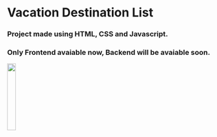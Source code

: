 # Vacation Destination List  
### Project made using HTML, CSS and Javascript.  
### Only Frontend avaiable now, Backend will be avaiable soon.  
<img src="https://github.com/SazinSamin/Samin_Reading_Room/blob/main/Javascript/Javascript%20Project/Vacation%20Destination%20Project/vacation_des_img.png" width="20%">
